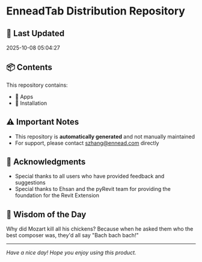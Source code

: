 # EnneadTab Distribution Repository

## 📅 Last Updated
2025-10-08 05:04:27



## 📦 Contents
This repository contains:
- 📂 Apps
- 📂 Installation

## ⚠️ Important Notes
- This repository is **automatically generated** and not manually maintained
- For support, please contact szhang@ennead.com directly

## 🙏 Acknowledgments
- Special thanks to all users who have provided feedback and suggestions
- Special thanks to Ehsan and the pyRevit team for providing the foundation for the Revit Extension

## 💭 Wisdom of the Day
Why did Mozart kill all his chickens? Because when he asked them who the best composer was, they'd all say "Bach bach bach!"

---
*Have a nice day! Hope you enjoy using this product.*
